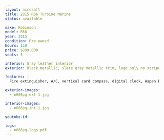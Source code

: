 ```yaml
---
layout: aircraft
title: 2015 R66 Turbine Marine
status: available

make: Robinson
model: R66
year: 2015
condition: Pre-owned
hours: 150
price: $889,000
seats: 5

interior: Gray leather interior
exterior: Black metallic, slate gray metallic trim, logo only no stripe, tinted doors and windshield

features: |
  Fire extinguisher, A/C, vertical card compass, digital clock, Aspen EFD1000H Pro+500H MFD, Garmin G225B com radio, Garmin GTN750 GPS/com, GTX330EX transponder w/ ADS-B out, Kannad 406 ELT, Garmin GDL88 ADS-B in, Garmin GMA350 audio panel, 5 A20 Bose headsets, extra corrosion protection

exterior-images:
  - n666pg-ext-1.jpg

interior-images:
  - n666pg-int-1.jpg

youtube-id:

logs:
  - n666pg-logs.pdf
---
```

